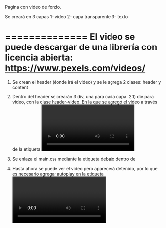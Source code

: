Pagina con video de fondo.

Se creará en 3 capas
1- video
2- capa transparente 
3- texto

==============
El video se puede descargar de una librería con licencia abierta:
https://www.pexels.com/videos/
==============
1) Se crean el header (donde irá el video) y se le agrega 2 clases: header y content

2) Dentro del header se crearán 3 div, una para cada capa.
2.1) div para video, con la clase header-video. En la que se agregó el video a través de la etiqueta <video>.
2.2) div para capa transparente, con la clase header-overlay
2.3) div para los textos y botón

3) Se enlaza el main.css mediante la etiqueta <link> debajo dentro de <head>

4) Hasta ahora se puede ver el video pero aparecerá detenido, por lo que es necesario agregar autoplay en la etiqueta <video>. También se agrega loop, para que se reproduzca de forma infinita.
